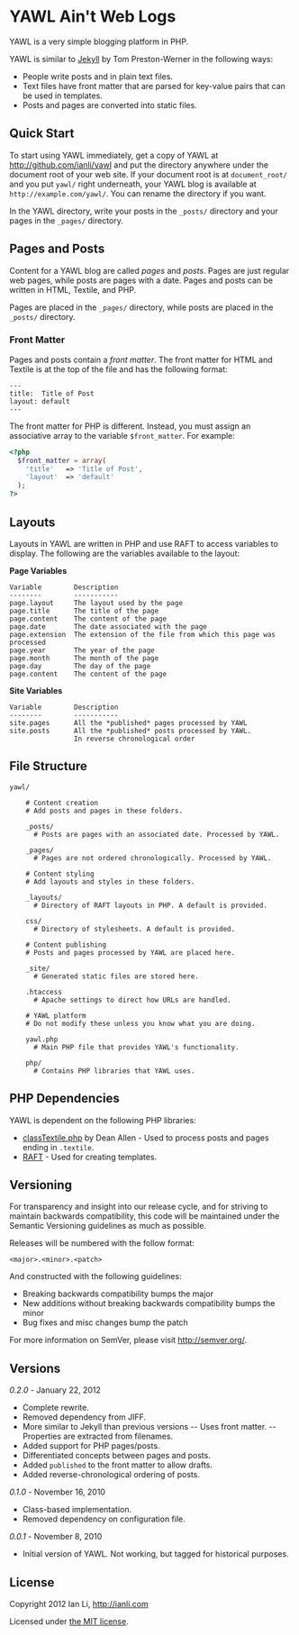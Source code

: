 YAWL Ain't Web Logs
===================

YAWL is a very simple blogging platform in PHP.

YAWL is similar to [Jekyll](https://github.com/mojombo/jekyll) by Tom Preston-Werner in the following ways:

* People write posts and in plain text files.
* Text files have front matter that are parsed for key-value pairs that can be used in templates.
* Posts and pages are converted into static files.


Quick Start
-----------

To start using YAWL immediately, get a copy of YAWL at http://github.com/ianli/yawl and put the directory anywhere under the document root of your web site. If your document root is at `document_root/` and you put `yawl/` right underneath, your YAWL blog is available at `http://example.com/yawl/`. You can rename the directory if you want.

In the YAWL directory, write your posts in the `_posts/` directory and your pages in the `_pages/` directory.


Pages and Posts
---------------

Content for a YAWL blog are called _pages_ and _posts_. Pages are just regular web pages, while posts are pages with a date. Pages and posts can be written in HTML, Textile, and PHP.

Pages are placed in the `_pages/` directory, while posts are placed in the `_posts/` directory.

### Front Matter

Pages and posts contain a _front matter_. The front matter for HTML and Textile is at the top of the file and has the following format:

```text
---
title:  Title of Post
layout: default
---
```

The front matter for PHP is different. Instead, you must assign an associative array to the variable `$front_matter`. For example:

```php
<?php
  $front_matter = array(
    'title'   => 'Title of Post',
    'layout'  => 'default'
  );
?>
```

Layouts
-------

Layouts in YAWL are written in PHP and use RAFT to access variables to display. The following are the variables available to the layout:

__Page Variables__

```text
Variable        Description
--------        -----------
page.layout     The layout used by the page
page.title      The title of the page
page.content    The content of the page
page.date       The date associated with the page
page.extension  The extension of the file from which this page was processed
page.year       The year of the page
page.month      The month of the page
page.day        The day of the page
page.content    The content of the page
```

__Site Variables__

```text
Variable        Description
--------        -----------
site.pages      All the *published* pages processed by YAWL
site.posts      All the *published* posts processed by YAWL. 
                In reverse chronological order
```

File Structure
--------------

```text
yawl/

    # Content creation
    # Add posts and pages in these folders.
    
    _posts/
      # Posts are pages with an associated date. Processed by YAWL.
      
    _pages/
      # Pages are not ordered chronologically. Processed by YAWL.
    
    # Content styling
    # Add layouts and styles in these folders.
    
    _layouts/
      # Directory of RAFT layouts in PHP. A default is provided.
      
    css/
      # Directory of stylesheets. A default is provided.
      
    # Content publishing
    # Posts and pages processed by YAWL are placed here.
    
    _site/
      # Generated static files are stored here.
      
    .htaccess
      # Apache settings to direct how URLs are handled.
    
    # YAWL platform
    # Do not modify these unless you know what you are doing.
    
    yawl.php
      # Main PHP file that provides YAWL's functionality.
    
    php/
      # Contains PHP libraries that YAWL uses.
```


PHP Dependencies
----------------

YAWL is dependent on the following PHP libraries:

* [classTextile.php](http://code.google.com/p/textpattern/source/browse/development/4.x/textpattern/lib/classTextile.php?r=3359) by Dean Allen - Used to process posts and pages ending in `.textile`.
* [RAFT](http://github.com/ianli/raft/) - Used for creating templates.


Versioning
----------

For transparency and insight into our release cycle, and for striving to maintain backwards compatibility, this code will be maintained under the Semantic Versioning guidelines as much as possible.

Releases will be numbered with the follow format:

`<major>.<minor>.<patch>`

And constructed with the following guidelines:

* Breaking backwards compatibility bumps the major
* New additions without breaking backwards compatibility bumps the minor
* Bug fixes and misc changes bump the patch

For more information on SemVer, please visit http://semver.org/.


Versions
--------

*0.2.0* - January 22, 2012

- Complete rewrite.
- Removed dependency from JIFF.
- More similar to Jekyll than previous versions
-- Uses front matter.
-- Properties are extracted from filenames.
- Added support for PHP pages/posts.
- Differentiated concepts between pages and posts.
- Added `published` to the front matter to allow drafts.
- Added reverse-chronological ordering of posts.

*0.1.0*	- November 16, 2010

- Class-based implementation.
- Removed dependency on configuration file.

*0.0.1* - November 8, 2010

- Initial version of YAWL. Not working, but tagged for historical purposes.


License
-------

Copyright 2012 Ian Li, http://ianli.com

Licensed under [the MIT license](http://www.opensource.org/licenses/mit-license.php).

